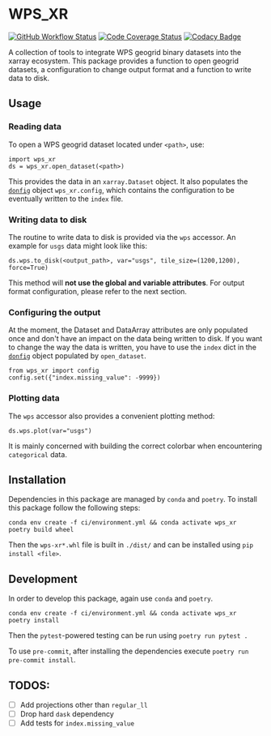 # WPS_XR
[![GitHub Workflow Status][github-ci-badge]][github-ci-link]
[![Code Coverage Status][codecov-badge]][codecov-link]
[![Codacy Badge](https://app.codacy.com/project/badge/Grade/d8e051334b1d4f13bc24d7852378866d)](https://www.codacy.com/gh/lpilz/wps_xr/dashboard?utm_source=github.com&amp;utm_medium=referral&amp;utm_content=lpilz/wps_xr&amp;utm_campaign=Badge_Grade)

A collection of tools to integrate WPS geogrid binary datasets into the xarray ecosystem.
This package provides a function to open geogrid datasets, a configuration to change output format and a function to write data to disk.

## Usage
### Reading data
To open a WPS geogrid dataset located under `<path>`, use:
```
import wps_xr
ds = wps_xr.open_dataset(<path>)
```
This provides the data in an `xarray.Dataset` object.
It also populates the [`donfig`](https://github.com/pytroll/donfig) object `wps_xr.config`, which contains the configuration to be eventually written to the `index` file.

### Writing data to disk
The routine to write data to disk is provided via the `wps` accessor.
An example for `usgs` data might look like this:
```
ds.wps.to_disk(<output_path>, var="usgs", tile_size=(1200,1200), force=True)
```
This method will **not use the global and variable attributes**.
For output format configuration, please refer to the next section.

### Configuring the output
At the moment, the Dataset and DataArray attributes are only populated once and don't have an impact on the data being written to disk.
If you want to change the way the data is written, you have to use the `index` dict in the [`donfig`](https://github.com/pytroll/donfig) object populated by `open_dataset`.
```
from wps_xr import config
config.set({"index.missing_value": -9999})
```

### Plotting data
The `wps` accessor also provides a convenient plotting method:
```
ds.wps.plot(var="usgs")
```
It is mainly concerned with building the correct colorbar when encountering `categorical` data.

## Installation
Dependencies in this package are managed by `conda` and `poetry`.
To install this package follow the following steps:
```
conda env create -f ci/environment.yml && conda activate wps_xr
poetry build wheel
```
Then the `wps-xr*.whl` file is built in `./dist/` and can be installed using `pip install <file>`.

## Development
In order to develop this package, again use `conda` and `poetry`.
```
conda env create -f ci/environment.yml && conda activate wps_xr
poetry install
```
Then the `pytest`-powered testing can be run using `poetry run pytest .`

To use `pre-commit`, after installing the dependencies execute `poetry run pre-commit install`.

## TODOS:
- [ ] Add projections other than `regular_ll`
- [ ] Drop hard `dask` dependency
- [ ] Add tests for `index.missing_value`

[github-ci-badge]: https://img.shields.io/github/actions/workflow/status/lpilz/wps_xr/ci.yaml?branch=main
[github-ci-link]: https://github.com/lpilz/wps_xr/actions?query=workflow%3ACI
[codecov-badge]: https://img.shields.io/codecov/c/github/lpilz/wps_xr.svg?logo=codecov
[codecov-link]: https://codecov.io/gh/lpilz/wps_xr

